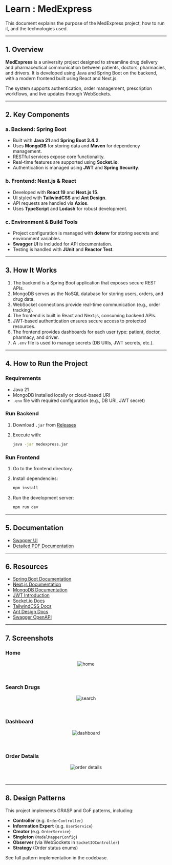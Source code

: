 # Learn : MedExpress

This document explains the purpose of the MedExpress project, how to run it, and the technologies used.

---

## 1. Overview

**MedExpress** is a university project designed to streamline drug delivery and pharmaceutical communication between patients, doctors, pharmacies, and drivers.
It is developed using Java and Spring Boot on the backend, with a modern frontend built using React and Next.js.

The system supports authentication, order management, prescription workflows, and live updates through WebSockets.

---

## 2. Key Components

### a. Backend: Spring Boot

* Built with **Java 21** and **Spring Boot 3.4.2**.
* Uses **MongoDB** for storing data and **Maven** for dependency management.
* RESTful services expose core functionality.
* Real-time features are supported using **Socket.io**.
* Authentication is managed using **JWT** and **Spring Security**.

### b. Frontend: Next.js & React

* Developed with **React 19** and **Next.js 15**.
* UI styled with **TailwindCSS** and **Ant Design**.
* API requests are handled via **Axios**.
* Uses **TypeScript** and **Lodash** for robust development.

### c. Environment & Build Tools

* Project configuration is managed with **dotenv** for storing secrets and environment variables.
* **Swagger UI** is included for API documentation.
* Testing is handled with **JUnit** and **Reactor Test**.

---

## 3. How It Works

1. The backend is a Spring Boot application that exposes secure REST APIs.
2. MongoDB serves as the NoSQL database for storing users, orders, and drug data.
3. WebSocket connections provide real-time communication (e.g., order tracking).
4. The frontend is built in React and Next.js, consuming backend APIs.
5. JWT-based authentication ensures secure access to protected resources.
6. The frontend provides dashboards for each user type: patient, doctor, pharmacy, and driver.
7. A `.env` file is used to manage secrets (DB URIs, JWT secrets, etc.).

---

## 4. How to Run the Project

### Requirements

* Java 21
* MongoDB installed locally or cloud-based URI
* `.env` file with required configuration (e.g., DB URI, JWT secret)

### Run Backend

1. Download `.jar` from [Releases](https://github.com/giovannimirulla/MedExpress/releases)
2. Execute with:

   ```bash
   java -jar medexpress.jar
   ```

### Run Frontend

1. Go to the frontend directory.
2. Install dependencies:

   ```bash
   npm install
   ```
3. Run the development server:

   ```bash
   npm run dev
   ```

---

## 5. Documentation

* [Swagger UI](http://localhost:8080/swagger-ui/index.html)
* [Detailed PDF Documentation](Documentazione%20MedExpress/Documentazione%20Completa/Documentazione%20Completa.pdf)

---

## 6. Resources

* [Spring Boot Documentation](https://docs.spring.io/spring-boot/)
* [Next.js Documentation](https://nextjs.org/docs)
* [MongoDB Documentation](https://www.mongodb.com/docs/)
* [JWT Introduction](https://jwt.io/introduction)
* [Socket.io Docs](https://socket.io/docs/)
* [TailwindCSS Docs](https://tailwindcss.com/docs)
* [Ant Design Docs](https://ant.design/docs/react/introduce)
* [Swagger OpenAPI](https://swagger.io/docs/)

---

## 7. Screenshots

### Home

<p align="center"><img src="docs/images/home.png" alt="home"></p><br>

### Search Drugs

<p align="center"><img src="docs/images/search.png" alt="search"></p><br>

### Dashboard

<p align="center"><img src="docs/images/dashboard.png" alt="dashboard"></p><br>

### Order Details

<p align="center"><img src="docs/images/modal.png" alt="order details"></p><br>

---

## 8. Design Patterns

This project implements GRASP and GoF patterns, including:

* **Controller** (e.g. `OrderController`)
* **Information Expert** (e.g. `UserService`)
* **Creator** (e.g. `OrderService`)
* **Singleton** (`ModelMapperConfig`)
* **Observer** (via WebSockets in `SocketIOController`)
* **Strategy** (Order status enums)

See full pattern implementation in the codebase.
